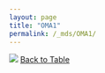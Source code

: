 ```yaml
---
layout: page
title: "OMA1"
permalink: /_mds/OMA1/
---
```


![](../../alns_9.28.22/aln_5HSAA075094_0.975.png?raw=true
)
[Back to Table](../../display)

